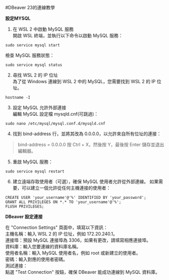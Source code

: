 #DBeaver 23的連線教學

**設定MYSQL**
1. 在 WSL 2 中啟動 MySQL 服務  
開啟 WSL 終端，並執行以下命令以啟動 MySQL 服務：  
 ```
 sudo service mysql start
 ```
檢查 MySQL 服務狀態：  
 ```
 sudo service mysql status
 ```
2. 尋找 WSL 2 的 IP 位址  
 為了從 Windows 連線到 WSL 2 中的 MySQL，您需要找到 WSL 2 的 IP 位址。  
 ```
 hostname -I
 ```
3. 設定 MySQL 允許外部連接  
 編輯 MySQL 設定檔 mysqld.cnf(可跳過)：  
 ```
 sudo nano /etc/mysql/mysql.conf.d/mysqld.cnf
 ```
4. 找到 bind-address 行，並將其改為 0.0.0.0，以允許來自所有位址的連接：  
 > bind-address = 0.0.0.0
 按 Ctrl + X，然後按 Y，最後按 Enter 儲存並退出編輯器。  
5. 重啟 MySQL 服務：  
 ```
 sudo service mysql restart
 ```
6. 建立遠端存取使用者（可選），確保 MySQL 使用者允許從外部連線。
 如果需要，可以建立一個允許從任何主機連接的使用者：  
 ```
 CREATE USER 'your_username'@'%' IDENTIFIED BY 'your_password';
 GRANT ALL PRIVILEGES ON *.* TO 'your_username'@'%';
 FLUSH PRIVILEGES;
 ```

**DBeaver 設定連接**

在 "Connection Settings" 頁面中，填寫以下資訊：  
主機名稱：輸入 WSL 2 的 IP 位址，例如 172.20.240.1。  
連接埠：預設 MySQL 連接埠為 3306，如果有更改，請填寫相應連接埠。  
資料庫：輸入您要連線的資料庫名稱。  
使用者名稱：輸入 MySQL 使用者名，例如 root 或新建立的使用者。  
密碼：輸入對應的使用者密碼。  
測試連接：  
    點選 "Test Connection" 按鈕，確保 DBeaver 能成功連線到 MySQL 資料庫。  
